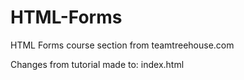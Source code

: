 # HTML-Forms
HTML Forms course section from teamtreehouse.com

Changes from tutorial made to: index.html
